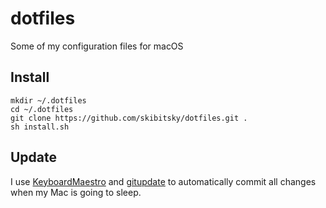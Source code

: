 # dotfiles

Some of my configuration files for macOS

## Install

```shell
mkdir ~/.dotfiles
cd ~/.dotfiles
git clone https://github.com/skibitsky/dotfiles.git .
sh install.sh
```

## Update
I use [KeyboardMaestro](http://keyboardmaestro.com) and [gitupdate](https://github.com/nikitavoloboev/gitupdate) to automatically commit all changes when my Mac is going to sleep.
